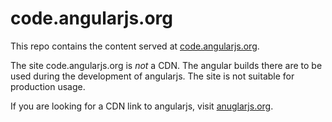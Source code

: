 # code.angularjs.org

This repo contains the content served at [code.angularjs.org](https://code.angularjs.org).

The site code.angularjs.org is *not* a CDN. The angular builds there are to be
used during the development of angularjs. The site is not suitable for
production usage.

If you are looking for a CDN link to angularjs, visit [anuglarjs.org](https://www.angularjs.org/).
